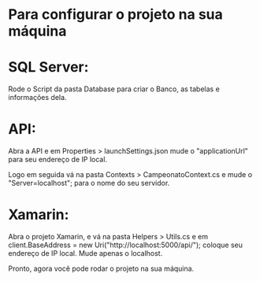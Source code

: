 # Para configurar o projeto na sua máquina

# SQL Server:
Rode o Script da pasta Database para criar o Banco, as tabelas e informações dela.

# API:
Abra a API e em Properties > launchSettings.json
mude o "applicationUrl" para seu endereço de IP local.

Logo em seguida vá na pasta Contexts > CampeonatoContext.cs
e mude o "Server=localhost"; para o nome do seu servidor.

# Xamarin:
Abra o projeto Xamarin, e vá na pasta Helpers > Utils.cs
e em client.BaseAddress = new Uri("http://localhost:5000/api/"); coloque seu endereço de IP local.
Mude apenas o localhost.

Pronto, agora você pode rodar o projeto na sua máquina.
